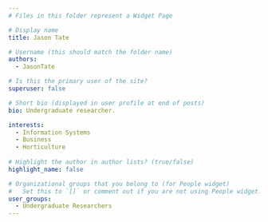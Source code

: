 ```yaml
---
# Files in this folder represent a Widget Page

# Display name
title: Jason Tate

# Username (this should match the folder name)
authors:
  - JasonTate

# Is this the primary user of the site?
superuser: false

# Short bio (displayed in user profile at end of posts)
bio: Undergraduate researcher. 

interests:
  - Information Systems
  - Business
  - Horticulture
      
# Highlight the author in author lists? (true/false)
highlight_name: false

# Organizational groups that you belong to (for People widget)
#   Set this to `[]` or comment out if you are not using People widget.
user_groups:
  - Undergraduate Researchers
---
```


# 
